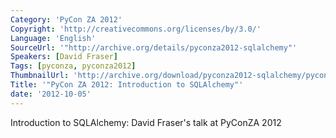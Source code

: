 ```yaml
---
Category: 'PyCon ZA 2012'
Copyright: 'http://creativecommons.org/licenses/by/3.0/'
Language: 'English'
SourceUrl: '"http://archive.org/details/pyconza2012-sqlalchemy"'
Speakers: [David Fraser]
Tags: [pyconza, pyconza2012]
ThumbnailUrl: 'http://archive.org/download/pyconza2012-sqlalchemy/pyconza2012-sqlalchemy.thumbs/pyconza2012-sqlalchemy_000001.jpg'
Title: '"PyCon ZA 2012: Introduction to SQLAlchemy"'
date: '2012-10-05'
---
```

Introduction to SQLAlchemy: David Fraser's talk at PyConZA 2012